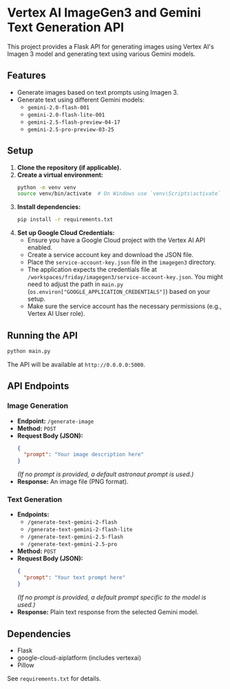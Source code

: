 # Vertex AI ImageGen3 and Gemini Text Generation API

This project provides a Flask API for generating images using Vertex AI's Imagen 3 model and generating text using various Gemini models.

## Features

-   Generate images based on text prompts using Imagen 3.
-   Generate text using different Gemini models:
    -   `gemini-2.0-flash-001`
    -   `gemini-2.0-flash-lite-001`
    -   `gemini-2.5-flash-preview-04-17`
    -   `gemini-2.5-pro-preview-03-25`

## Setup

1.  **Clone the repository (if applicable).**
2.  **Create a virtual environment:**
    ```bash
    python -m venv venv
    source venv/bin/activate  # On Windows use `venv\Scripts\activate`
    ```
3.  **Install dependencies:**
    ```bash
    pip install -r requirements.txt
    ```
4.  **Set up Google Cloud Credentials:**
    -   Ensure you have a Google Cloud project with the Vertex AI API enabled.
    -   Create a service account key and download the JSON file.
    -   Place the `service-account-key.json` file in the `imagegen3` directory.
    -   The application expects the credentials file at `/workspaces/friday/imagegen3/service-account-key.json`. You might need to adjust the path in `main.py` (`os.environ["GOOGLE_APPLICATION_CREDENTIALS"]`) based on your setup.
    -   Make sure the service account has the necessary permissions (e.g., Vertex AI User role).

## Running the API

```bash
python main.py
```

The API will be available at `http://0.0.0.0:5000`.

## API Endpoints

### Image Generation

-   **Endpoint:** `/generate-image`
-   **Method:** `POST`
-   **Request Body (JSON):**
    ```json
    {
      "prompt": "Your image description here"
    }
    ```
    *(If no prompt is provided, a default astronaut prompt is used.)*
-   **Response:** An image file (PNG format).

### Text Generation

-   **Endpoints:**
    -   `/generate-text-gemini-2-flash`
    -   `/generate-text-gemini-2-flash-lite`
    -   `/generate-text-gemini-2.5-flash`
    -   `/generate-text-gemini-2.5-pro`
-   **Method:** `POST`
-   **Request Body (JSON):**
    ```json
    {
      "prompt": "Your text prompt here"
    }
    ```
    *(If no prompt is provided, a default prompt specific to the model is used.)*
-   **Response:** Plain text response from the selected Gemini model.

## Dependencies

-   Flask
-   google-cloud-aiplatform (includes vertexai)
-   Pillow

See `requirements.txt` for details.